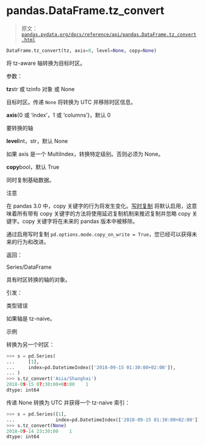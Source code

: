 # pandas.DataFrame.tz_convert

> 原文：[`pandas.pydata.org/docs/reference/api/pandas.DataFrame.tz_convert.html`](https://pandas.pydata.org/docs/reference/api/pandas.DataFrame.tz_convert.html)

```py
DataFrame.tz_convert(tz, axis=0, level=None, copy=None)
```

将 tz-aware 轴转换为目标时区。

参数：

**tz**str 或 tzinfo 对象 或 None

目标时区。传递 `None` 将转换为 UTC 并移除时区信息。

**axis**{0 或 ‘index’，1 或 ‘columns’}，默认 0

要转换的轴

**level**int，str，默认 None

如果 axis 是一个 MultiIndex，转换特定级别。否则必须为 None。

**copy**bool，默认 True

同时复制基础数据。

注意

在 pandas 3.0 中，copy 关键字的行为将发生变化。[写时复制](https://pandas.pydata.org/docs/dev/user_guide/copy_on_write.html) 将默认启用，这意味着所有带有 copy 关键字的方法将使用延迟复制机制来推迟复制并忽略 copy 关键字。copy 关键字将在未来的 pandas 版本中被移除。

通过启用写时复制 `pd.options.mode.copy_on_write = True`，您已经可以获得未来的行为和改进。

返回：

Series/DataFrame

具有时区转换的轴的对象。

引发：

类型错误

如果轴是 tz-naive。

示例

转换为另一个时区：

```py
>>> s = pd.Series(
...     [1],
...     index=pd.DatetimeIndex(['2018-09-15 01:30:00+02:00']),
... )
>>> s.tz_convert('Asia/Shanghai')
2018-09-15 07:30:00+08:00    1
dtype: int64 
```

传递 None 转换为 UTC 并获得一个 tz-naive 索引：

```py
>>> s = pd.Series([1],
...               index=pd.DatetimeIndex(['2018-09-15 01:30:00+02:00']))
>>> s.tz_convert(None)
2018-09-14 23:30:00    1
dtype: int64 
```
